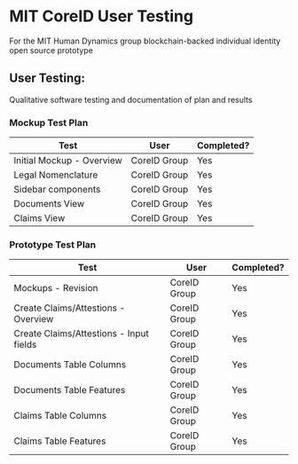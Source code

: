 # MIT CoreID User Testing

For the MIT Human Dynamics group blockchain-backed individual identity open source prototype

## User Testing:
Qualitative software testing and documentation of plan and results

### Mockup Test Plan

| Test  | User  | Completed?  |
|---|---|---|
| Initial Mockup - Overview | CoreID Group  |  Yes   |
| Legal Nomenclature | CoreID Group  |  Yes   |
| Sidebar components | CoreID Group  |  Yes   |
| Documents View | CoreID Group  |  Yes   |
| Claims View | CoreID Group  |  Yes   |

### Prototype Test Plan
| Test  | User  | Completed?  |
|---|---|---|
| Mockups - Revision | CoreID Group  |  Yes   |
| Create Claims/Attestions - Overview | CoreID Group  |  Yes   |
| Create Claims/Attestions - Input fields | CoreID Group  |  Yes   |
| Documents Table Columns | CoreID Group  |  Yes   |
| Documents Table Features | CoreID Group  |  Yes   |
| Claims Table Columns | CoreID Group  |  Yes   |
| Claims Table Features | CoreID Group  |  Yes   |
